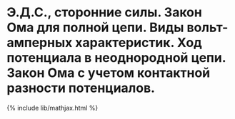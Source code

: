 # Э.Д.С., сторонние силы. Закон Ома для полной цепи. Виды вольт-амперных характеристик. Ход потенциала в неоднородной цепи. Закон Ома с учетом контактной разности потенциалов.

{% include lib/mathjax.html %}

